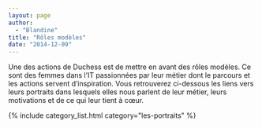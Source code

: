 ```yaml
---
layout: page
author:
  - "Blandine"
title: "Rôles modèles"
date: "2014-12-09"
---
```


Une des actions de Duchess est de mettre en avant des rôles modèles. Ce sont des femmes dans l’IT passionnées par leur métier dont le parcours et les actions servent d’inspiration.
Vous retrouverez ci-dessous les liens vers leurs portraits dans lesquels elles nous parlent de leur métier, leurs motivations et de ce qui leur tient à cœur.

{% include category_list.html category="les-portraits" %}
